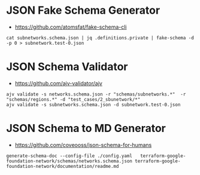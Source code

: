 # JSON Fake Schema Generator
- https://github.com/atomsfat/fake-schema-cli
```
cat subnetworks.schema.json | jq .definitions.private | fake-schema -d -p 0 > subnetwork.test-0.json
```


# JSON Schema Validator
- https://github.com/ajv-validator/ajv
```
ajv validate -s networks.schema.json -r "schemas/subnetworks.*"  -r "schemas/regions.*" -d "test_cases/2_sbunetwork/*"
ajv validate -s subnetworks.schema.json -d subnetwork.test-0.json
```

# JSON Schema to MD Generator
- https://github.com/coveooss/json-schema-for-humans
```
generate-schema-doc --config-file ./config.yaml   terraform-google-foundation-network/schemas/networks.schema.json terraform-google-foundation-network/documentation/readme.md
```